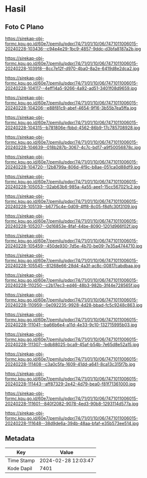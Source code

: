 # Hasil

## Foto C Plano

https://sirekap-obj-formc.kpu.go.id/60e7/pemilu/pdpr/74/71/01/10/06/7471011006015-20240228-103436--c94e4e29-1bc9-4857-9ddc-d3bfa8187a2b.jpg

https://sirekap-obj-formc.kpu.go.id/60e7/pemilu/pdpr/74/71/01/10/06/7471011006015-20240228-103918--8cc7e12f-d970-4ba0-8a2e-6419d8e2dca2.jpg

https://sirekap-obj-formc.kpu.go.id/60e7/pemilu/pdpr/74/71/01/10/06/7471011006015-20240228-104117--4eff14a5-9266-4a92-ad51-3401f08d9659.jpg

https://sirekap-obj-formc.kpu.go.id/60e7/pemilu/pdpr/74/71/01/10/06/7471011006015-20240228-104206--e88f81c9-abef-4654-9f16-3b55b7ea5ffa.jpg

https://sirekap-obj-formc.kpu.go.id/60e7/pemilu/pdpr/74/71/01/10/06/7471011006015-20240228-104315--b781806e-fbbd-4562-86b9-17c785708928.jpg

https://sirekap-obj-formc.kpu.go.id/60e7/pemilu/pdpr/74/71/01/10/06/7471011006015-20240228-104639--018b287b-3067-4c7c-bd17-a9f50056878c.jpg

https://sirekap-obj-formc.kpu.go.id/60e7/pemilu/pdpr/74/71/01/10/06/7471011006015-20240228-104720--12b8799a-806d-4f9c-b8ae-051ca0d88df9.jpg

https://sirekap-obj-formc.kpu.go.id/60e7/pemilu/pdpr/74/71/01/10/06/7471011006015-20240228-105053--02ab63b6-985a-4a55-aee1-15cc567021c2.jpg

https://sirekap-obj-formc.kpu.go.id/60e7/pemilu/pdpr/74/71/01/10/06/7471011006015-20240228-105139--b6775c4e-0d09-4ff8-8c05-f8dfc30f3109.jpg

https://sirekap-obj-formc.kpu.go.id/60e7/pemilu/pdpr/74/71/01/10/06/7471011006015-20240228-105207--0d16853e-8faf-44be-8090-1201d966f02f.jpg

https://sirekap-obj-formc.kpu.go.id/60e7/pemilu/pdpr/74/71/01/10/06/7471011006015-20240228-105459--450de930-7d5e-4b70-be09-7e35a4744710.jpg

https://sirekap-obj-formc.kpu.go.id/60e7/pemilu/pdpr/74/71/01/10/06/7471011006015-20240228-105545--81268e66-28d4-4a3f-ac8c-00817cabdbaa.jpg

https://sirekap-obj-formc.kpu.go.id/60e7/pemilu/pdpr/74/71/01/10/06/7471011006015-20240228-110250--c2b17ec3-ed46-48b3-982b-3f44e728565f.jpg

https://sirekap-obj-formc.kpu.go.id/60e7/pemilu/pdpr/74/71/01/10/06/7471011006015-20240228-110959--0e092235-9928-4d28-bbad-fc5c9248c863.jpg

https://sirekap-obj-formc.kpu.go.id/60e7/pemilu/pdpr/74/71/01/10/06/7471011006015-20240228-111041--ba66b6e4-a11d-4e33-9c10-132715995b03.jpg

https://sirekap-obj-formc.kpu.go.id/60e7/pemilu/pdpr/74/71/01/10/06/7471011006015-20240228-111307--bdb88025-bca9-45af-b54b-7e65d8e52a15.jpg

https://sirekap-obj-formc.kpu.go.id/60e7/pemilu/pdpr/74/71/01/10/06/7471011006015-20240228-111408--c3a0c5fa-1609-41dd-a641-8ca13c315f7b.jpg

https://sirekap-obj-formc.kpu.go.id/60e7/pemilu/pdpr/74/71/01/10/06/7471011006015-20240228-111443--aff87329-2e42-4d79-bea0-f81f71361000.jpg

https://sirekap-obj-formc.kpu.go.id/60e7/pemilu/pdpr/74/71/01/10/06/7471011006015-20240228-111601--840f2082-9078-4ed3-90b8-1293114d577a.jpg

https://sirekap-obj-formc.kpu.go.id/60e7/pemilu/pdpr/74/71/01/10/06/7471011006015-20240228-111648--38d9de6a-394b-48aa-bfaf-e35b573ee514.jpg


## Metadata

| Key        | Value               |
| ---------- | ------------------- |
| Time Stamp | 2024-02-28 12:03:47 |
| Kode Dapil | 7401                |




